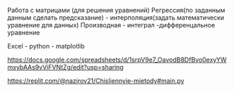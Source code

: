 Работа с матрицами (для решения уравнений)
Регрессия(по заданным данным сделать предсказание) - интерполяция(задать математически уравнение для данных)
Производная - интеграл -дифференцальное уравнение 

Excel - python - matplotlib

https://docs.google.com/spreadsheets/d/1srpV9e7_OavodB8DfBvo0exyYWmxybAAs9vViFVNtZg/edit?usp=sharing

https://replit.com/@nazirov21/Chisliennyie-mietody#main.py
